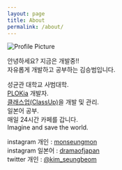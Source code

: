 ```yaml
---
layout: page
title: About
permalink: /about/
---
```


<img src="{{ site.baseurl }}/assets/profile_image.jpg" title="Profile Picture" class="profile">

안녕하세요? 지금은 개발중!!<br>자유롭게 개발하고 공부하는 김승범입니다.

성균관 대학교 사범대학.<br>
[PLOKia](https://plokia.com/) 개발자.<br>
[클래스업(ClassUp)](https://classup.plokia.com/intro)을 개발 및 관리.<br>
일본어 공부.<br>
매일 24시간 카페를 갑니다.<br>
Imagine and save the world.

instagram 개인 : [monseungmon](https://www.instagram.com/monseungmon/)<br>
instagram 일본어 : [dramaofjapan](https://www.instagram.com/dramaofjapan/)<br>
twitter 개인 : [@kim_seungbeom](https://twitter.com/kim_seungbeom)
